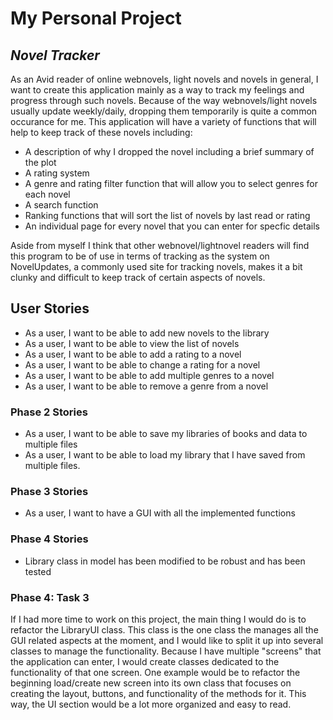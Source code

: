 # My Personal Project

## *Novel Tracker*

As an Avid reader of online webnovels, light novels and novels in general, 
 I want to create this application mainly as a way to track my feelings and progress
through such novels. Because of the way webnovels/light novels usually update
weekly/daily, dropping them temporarily is quite a common occurance for me.
 This application will have a variety of functions that will help to keep
track of these novels including:

- A description of why I dropped the novel including a brief summary of the plot
- A rating system 
- A genre and rating filter function that will allow you to select genres for each novel
- A search function 
- Ranking functions that will sort the list of novels by last read or rating
- An individual page for every novel that you can enter for specfic details

Aside from myself I think that other webnovel/lightnovel readers will find this
program to be of use in terms of tracking as the system on NovelUpdates,
a commonly used site for tracking novels, makes it a bit clunky and difficult to 
keep track of certain aspects of novels.

## User Stories ##

- As a user, I want to be able to add new novels to the library
- As a user, I want to be able to view the list of novels
- As a user, I want to be able to add a rating to a novel
- As a user, I want to be able to change a rating for a novel
- As a user, I want to be able to add multiple genres to a novel
- As a user, I want to be able to remove a genre from a novel 


### Phase 2 Stories ###
- As a user, I want to be able to save my libraries of books and data to multiple files
- As a user, I want to be able to load my library that I have saved from multiple files.

### Phase 3 Stories ###
- As a user, I want to have a GUI with all the implemented functions

### Phase 4 Stories ###
- Library class in model has been modified to be robust and has been tested

### Phase 4: Task 3 ###
If I had more time to work on this project, the main thing I would do is to refactor the LibraryUI class. 
This class is the one class the manages all the GUI related aspects at the moment, and I would like to split it 
up into several classes to manage the functionality. Because I have multiple "screens" that the application can
enter, I would create classes dedicated to the functionality of that one screen.
One example would be to refactor the beginning load/create new screen into 
its own class that focuses on creating the layout, buttons, and functionality of the methods for it. This way,
the UI section would be a lot more organized and easy to read.